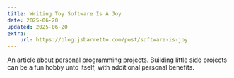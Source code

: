 ```yaml
---
title: Writing Toy Software Is A Joy
date: 2025-06-20
updated: 2025-06-20
extra: 
    url: https://blog.jsbarretto.com/post/software-is-joy
---
```


An article about personal programming projects. Building little side projects can be a fun hobby unto itself, with additional personal benefits.  